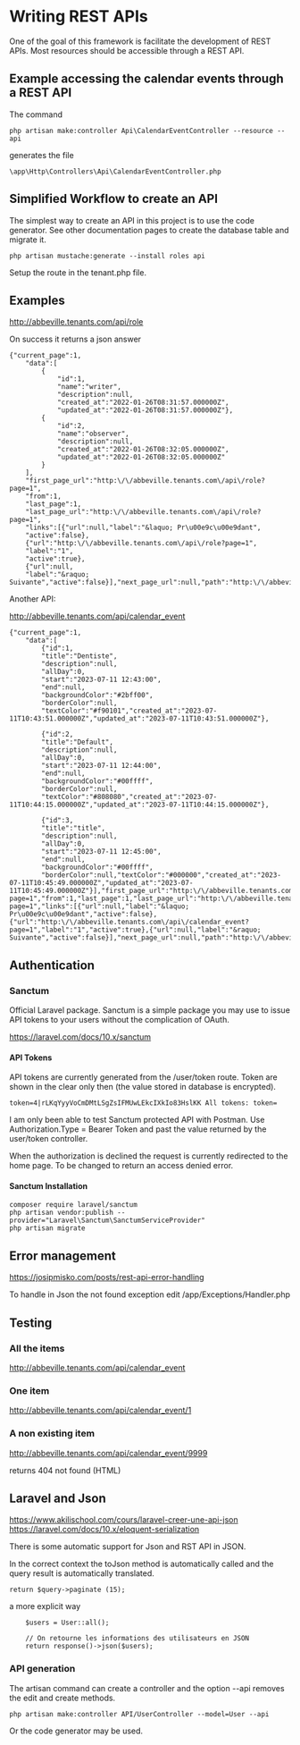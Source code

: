 # Writing REST APIs

One of the goal of this framework is facilitate the development of REST APIs. Most resources should be accessible through a REST API. 

## Example accessing the calendar events through a REST API

The command

    php artisan make:controller Api\CalendarEventController --resource --api
    
generates the file 

    \app\Http\Controllers\Api\CalendarEventController.php

## Simplified Workflow to create an API

The simplest way to create an API in this project is to use the code generator. See other documentation pages to create the database table and migrate it. 


    php artisan mustache:generate --install roles api 
    
Setup the route in the tenant.php file.

## Examples


http://abbeville.tenants.com/api/role
    
On success it returns a json answer

```
{"current_page":1,
    "data":[
        {
            "id":1,
            "name":"writer",
            "description":null,
            "created_at":"2022-01-26T08:31:57.000000Z",
            "updated_at":"2022-01-26T08:31:57.000000Z"},
        {
            "id":2,
            "name":"observer",
            "description":null,
            "created_at":"2022-01-26T08:32:05.000000Z",
            "updated_at":"2022-01-26T08:32:05.000000Z"
        }
    ],
    "first_page_url":"http:\/\/abbeville.tenants.com\/api\/role?page=1",
    "from":1,
    "last_page":1,
    "last_page_url":"http:\/\/abbeville.tenants.com\/api\/role?page=1",
    "links":[{"url":null,"label":"&laquo; Pr\u00e9c\u00e9dant",
    "active":false},
    {"url":"http:\/\/abbeville.tenants.com\/api\/role?page=1",
    "label":"1",
    "active":true},
    {"url":null,
    "label":"&raquo; Suivante","active":false}],"next_page_url":null,"path":"http:\/\/abbeville.tenants.com\/api\/role","per_page":1000000,"prev_page_url":null,"to":2,"total":2}
```

Another API:

http://abbeville.tenants.com/api/calendar_event

```
{"current_page":1,
    "data":[
        {"id":1,
        "title":"Dentiste",
        "description":null,
        "allDay":0,
        "start":"2023-07-11 12:43:00",
        "end":null,
        "backgroundColor":"#2bff00",
        "borderColor":null,
        "textColor":"#f90101","created_at":"2023-07-11T10:43:51.000000Z","updated_at":"2023-07-11T10:43:51.000000Z"},
        
        {"id":2,
        "title":"Default",
        "description":null,
        "allDay":0,
        "start":"2023-07-11 12:44:00",
        "end":null,
        "backgroundColor":"#00ffff",
        "borderColor":null,
        "textColor":"#808080","created_at":"2023-07-11T10:44:15.000000Z","updated_at":"2023-07-11T10:44:15.000000Z"},
        
        {"id":3,
        "title":"title",
        "description":null,
        "allDay":0,
        "start":"2023-07-11 12:45:00",
        "end":null,
        "backgroundColor":"#00ffff",
        "borderColor":null,"textColor":"#000000","created_at":"2023-07-11T10:45:49.000000Z","updated_at":"2023-07-11T10:45:49.000000Z"}],"first_page_url":"http:\/\/abbeville.tenants.com\/api\/calendar_event?page=1","from":1,"last_page":1,"last_page_url":"http:\/\/abbeville.tenants.com\/api\/calendar_event?page=1","links":[{"url":null,"label":"&laquo; Pr\u00e9c\u00e9dant","active":false},{"url":"http:\/\/abbeville.tenants.com\/api\/calendar_event?page=1","label":"1","active":true},{"url":null,"label":"&raquo; Suivante","active":false}],"next_page_url":null,"path":"http:\/\/abbeville.tenants.com\/api\/calendar_event","per_page":1000000,"prev_page_url":null,"to":3,"total":3}
```

## Authentication

### Sanctum
        
Official Laravel package. Sanctum is a simple package you may use to issue API tokens to your users without the complication of OAuth.

https://laravel.com/docs/10.x/sanctum

#### API Tokens

API tokens are currently generated from the /user/token route. Token are shown in the clear only then (the value stored in database is encrypted).

    token=4|rLKqYyyVoCmDMtLSgZsIFMUwLEkcIXkIo83HslKK All tokens: token=

I am only been able to test Sanctum protected API with Postman.
Use Authorization.Type = Bearer Token and past the value returned by the user/token controller.

When the authorization is declined the request is currently redirected to the home page. To be changed to return an access denied error.


#### Sanctum Installation
            
    composer require laravel/sanctum
    php artisan vendor:publish --provider="Laravel\Sanctum\SanctumServiceProvider"
    php artisan migrate 
        
## Error management

https://josipmisko.com/posts/rest-api-error-handling

To handle in Json the not found exception edit /app/Exceptions/Handler.php

## Testing

### All the items
http://abbeville.tenants.com/api/calendar_event

### One item		
http://abbeville.tenants.com/api/calendar_event/1

### A non existing item		
http://abbeville.tenants.com/api/calendar_event/9999
			
returns 404 not found    (HTML)

## Laravel and Json

https://www.akilischool.com/cours/laravel-creer-une-api-json
https://laravel.com/docs/10.x/eloquent-serialization

There is some automatic support for Json and RST API in JSON.

In the correct context the toJson method is automatically called and the query result is automatically translated.

    return $query->paginate (15);

a more explicit way

```
    $users = User::all();

    // On retourne les informations des utilisateurs en JSON
    return response()->json($users);
```

### API generation

The artisan command can create a controller and the option --api removes the edit and create methods.

    php artisan make:controller API/UserController --model=User --api

Or the code generator may be used.


